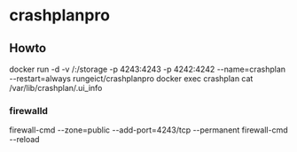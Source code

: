 # crashplanpro

## Howto
docker run -d -v /:/storage -p 4243:4243 -p 4242:4242 --name=crashplan --restart=always rungeict/crashplanpro
docker exec crashplan cat /var/lib/crashplan/.ui_info

### firewalld
firewall-cmd --zone=public --add-port=4243/tcp --permanent
firewall-cmd --reload

